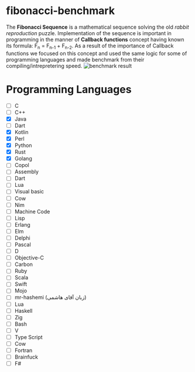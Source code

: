 # fibonacci-benchmark
The **Fibonacci Sequence** is a mathematical sequence solving the old *rabbit reproduction* puzzle.
Implementation of the sequence is important in programming in the manner of **Callback functions** concept having known its formula: F<sub>n</sub> = F<sub>n-1</sub> + F<sub>n-2</sub>.
As a result of the importance of Callback functions we focused on this concept and used the same logic for some of programming languages and made benchmark from their compiling/intrepretering speed.
![benchmark result](https://s8.uupload.ir/files/screenshot_from_2023-08-14_15-20-39_bj5t.png)


# Programming Languages

- [ ] C 
- [ ] C++ 
- [x] Java
- [ ] Dart 
- [x] Kotlin
- [x] Perl
- [x] Python
- [x] Rust
- [x] Golang 
- [ ] Copol
- [ ] Assembly
- [ ] Dart
- [ ] Lua
- [ ] Visual basic
- [ ] Cow
- [ ] Nim
- [ ] Machine Code
- [ ] Lisp
- [ ] Erlang
- [ ] Elm
- [ ] Delphi
- [ ] Pascal
- [ ] D
- [ ] Objective-C
- [ ] Carbon
- [ ] Ruby
- [ ] Scala
- [ ] Swift
- [ ] Mojo
- [ ] mr-hashemi (زبان آقای هاشمی)
- [ ] Lua
- [ ] Haskell
- [ ] Zig
- [ ] Bash
- [ ] V
- [ ] Type Script
- [ ] Cow
- [ ] Fortran
- [ ] Brainfuck
- [ ] F#
